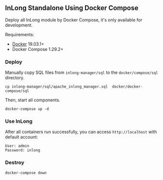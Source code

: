 ## InLong Standalone Using Docker Compose

Deploy all InLong module by Docker Compose, it's only available for development.

Requirements:

- [Docker](https://docs.docker.com/engine/install/) 19.03.1+
- Docker Compose 1.29.2+

### Deploy

Manually copy SQL files from `inlong-manager/sql` to the `docker/compose/sql` directory.

```shell
cp inlong-manager/sql/apache_inlong_manager.sql  docker/docker-compose/sql
```

Then, start all components.

```shell
docker-compose up -d
```

### Use InLong

After all containers run successfully, you can access `http://localhost` with default account:

```shell
User: admin
Password: inlong
```

### Destroy

```shell
docker-compose down
```
